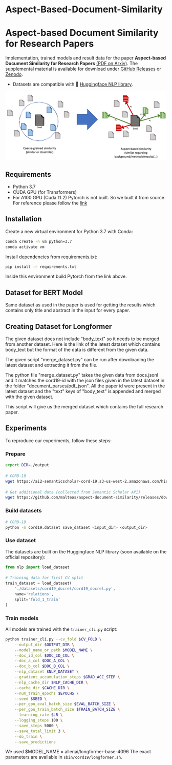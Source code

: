 # Aspect-Based-Document-Similarity
# Aspect-based Document Similarity for Research Papers

Implementation, trained models and result data for the paper **Aspect-based Document Similarity for Research Papers** [(PDF on Arxiv)](https://arxiv.org/abs/2010.06395). 
The supplemental material is available for download under [GitHub Releases](https://github.com/malteos/aspect-document-similarity/releases) or [Zenodo](http://doi.org/10.5281/zenodo.4087898).

- Datasets are compatible with 🤗 [Huggingface NLP library](https://github.com/huggingface/nlp). 


<img src="https://raw.githubusercontent.com/malteos/aspect-document-similarity/master/docrel.png">


## Requirements

- Python 3.7
- CUDA GPU (for Transformers)
- For A100 GPU (Cuda 11.2) Pytorch is not built. So we built it from source. For reference please follow the  [link](https://medium.com/analytics-vidhya/install-cuda-11-2-cudnn-8-1-0-and-python-3-9-on-rtx3090-for-deep-learning-fcf96c95f7a1)
## Installation

Create a new virtual environment for Python 3.7 with Conda:
 
 ```bash
conda create -n vm python=3.7
conda activate vm
```

Install dependencies from requirements.txt:
```bash
pip install -r requirements.txt
```

Inside this environment build Pytorch from the link above.

## Dataset for BERT Model
Same dataset as used in the paper is used for getting the results which contains only title and abstract in the input for every paper.

## Creating Dataset for Longformer
The given dataset does not include "body_text" so it needs to be merged from another dataset. 
Here is the link of the latest dataset which contains body_text but the format of the data is different from the given data. 

The given script "merge_dataset.py" can be run after downloading the latest dataset and extracting it from the file. 

The python file "merge_dataset.py" takes the given data from docs.jsonl and it matches the cord19-id with the json files given in the latest dataset in the folder "document_parses/pdf_json". All the paper id were present in the latest dataset and the "text" keys of "body_text" is appended and merged with the given dataset. 

This script will give us the merged dataset which contains the full research paper. 

## Experiments

To reproduce our experiments, follow these steps:

### Prepare

```bash
export DIR=./output

# CORD-19
wget https://ai2-semanticscholar-cord-19.s3-us-west-2.amazonaws.com/historical_releases/cord-19_2020-03-13.tar.gz

# Get additional data (collected from Semantic Scholar API)
wget https://github.com/malteos/aspect-document-similarity/releases/download/1.0/cord19_s2.tar
```

### Build datasets

```bash
# CORD-19
python -m cord19.dataset save_dataset <input_dir> <output_dir>

```

### Use dataset

The datasets are built on the Huggingface NLP library (soon available on the official repository):

```python
from nlp import load_dataset

# Training data for first CV split
train_dataset = load_dataset(
    './datasets/cord19_docrel/cord19_docrel.py',
    name='relations',
    split='fold_1_train'
)                   
```

### Train models

All models are trained with the `trainer_cli.py` script:

```bash
python trainer_cli.py --cv_fold $CV_FOLD \
    --output_dir $OUTPUT_DIR \
    --model_name_or_path $MODEL_NAME \
    --doc_id_col $DOC_ID_COL \
    --doc_a_col $DOC_A_COL \
    --doc_b_col $DOC_B_COL \
    --nlp_dataset $NLP_DATASET \
    --gradient_accumulation_steps $GRAD_ACC_STEP \
    --nlp_cache_dir $NLP_CACHE_DIR \
    --cache_dir $CACHE_DIR \
    --num_train_epochs $EPOCHS \
    --seed $SEED \
    --per_gpu_eval_batch_size $EVAL_BATCH_SIZE \
    --per_gpu_train_batch_size $TRAIN_BATCH_SIZE \
    --learning_rate $LR \
    --logging_steps 100 \
    --save_steps 5000 \
    --save_total_limit 3 \
    --do_train \
    --save_predictions
```
We used $MODEL_NAME = allenai/longformer-base-4096
The exact parameters are available in `sbin/cord19/longformer.sh`. 




